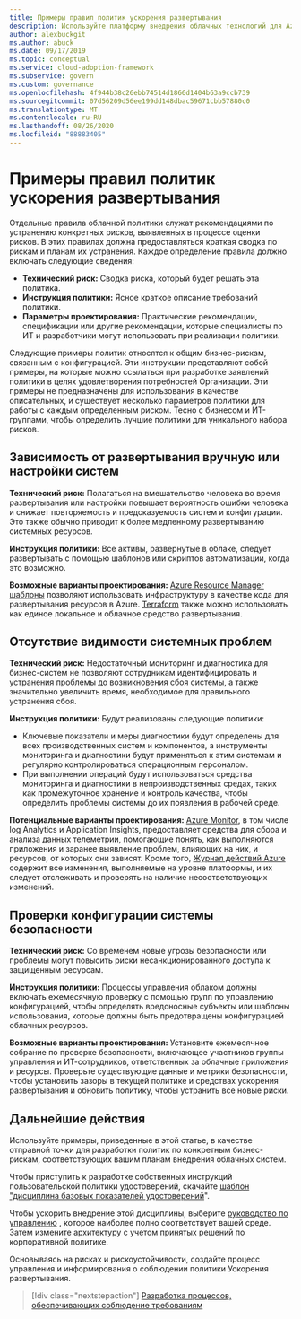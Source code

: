 ```yaml
---
title: Примеры правил политик ускорения развертывания
description: Используйте платформу внедрения облачных технологий для Azure, чтобы получить пример инструкций политики ускорения развертывания, чтобы помочь в черновике инструкций политики.
author: alexbuckgit
ms.author: abuck
ms.date: 09/17/2019
ms.topic: conceptual
ms.service: cloud-adoption-framework
ms.subservice: govern
ms.custom: governance
ms.openlocfilehash: 4f944b38c26ebb74514d1866d1404b63a9ccb739
ms.sourcegitcommit: 07d56209d56ee199dd148dbac59671cbb57880c0
ms.translationtype: MT
ms.contentlocale: ru-RU
ms.lasthandoff: 08/26/2020
ms.locfileid: "88883405"
---
```

# <a name="deployment-acceleration-sample-policy-statements"></a>Примеры правил политик ускорения развертывания

Отдельные правила облачной политики служат рекомендациями по устранению конкретных рисков, выявленных в процессе оценки рисков. В этих правилах должна предоставляться краткая сводка по рискам и планам их устранения. Каждое определение правила должно включать следующие сведения:

- **Технический риск:** Сводка риска, который будет решать эта политика.
- **Инструкция политики:** Ясное краткое описание требований политики.
- **Параметры проектирования:** Практические рекомендации, спецификации или другие рекомендации, которые специалисты по ИТ и разработчики могут использовать при реализации политики.

Следующие примеры политик относятся к общим бизнес-рискам, связанным с конфигурацией. Эти инструкции представляют собой примеры, на которые можно ссылаться при разработке заявлений политики в целях удовлетворения потребностей Организации. Эти примеры не предназначены для использования в качестве описательных, и существует несколько параметров политики для работы с каждым определенным риском. Тесно с бизнесом и ИТ-группами, чтобы определить лучшие политики для уникального набора рисков.

## <a name="reliance-on-manual-deployment-or-configuration-of-systems"></a>Зависимость от развертывания вручную или настройки систем

**Технический риск:** Полагаться на вмешательство человека во время развертывания или настройки повышает вероятность ошибки человека и снижает повторяемость и предсказуемость систем и конфигурации. Это также обычно приводит к более медленному развертыванию системных ресурсов.

**Инструкция политики:** Все активы, развернутые в облаке, следует развертывать с помощью шаблонов или скриптов автоматизации, когда это возможно.

**Возможные варианты проектирования:** [Azure Resource Manager шаблоны](/azure/azure-resource-manager/templates/overview) позволяют использовать инфраструктуру в качестве кода для развертывания ресурсов в Azure. [Terraform](/azure/terraform/terraform-overview) также можно использовать как единое локальное и облачное средство развертывания.

## <a name="lack-of-visibility-into-system-issues"></a>Отсутствие видимости системных проблем

**Технический риск:** Недостаточный мониторинг и диагностика для бизнес-систем не позволяют сотрудникам идентифицировать и устранения проблемы до возникновения сбоя системы, а также значительно увеличить время, необходимое для правильного устранения сбоя.

**Инструкция политики:** Будут реализованы следующие политики:

- Ключевые показатели и меры диагностики будут определены для всех производственных систем и компонентов, а инструменты мониторинга и диагностики будут применяться к этим системам и регулярно контролироваться операционным персоналом.
- При выполнении операций будут использоваться средства мониторинга и диагностики в непроизводственных средах, таких как промежуточное хранение и контроль качества, чтобы определить проблемы системы до их появления в рабочей среде.

**Потенциальные варианты проектирования:** [Azure Monitor](/azure/azure-monitor), в том числе log Analytics и Application Insights, предоставляет средства для сбора и анализа данных телеметрии, помогающие понять, как выполняются приложения и заранее выявление проблем, влияющих на них, и ресурсов, от которых они зависят. Кроме того, [Журнал действий Azure](/azure/azure-monitor/platform/activity-logs-overview) содержит все изменения, выполняемые на уровне платформы, и их следует отслеживать и проверять на наличие несоответствующих изменений.

## <a name="configuration-security-reviews"></a>Проверки конфигурации системы безопасности

**Технический риск:** Со временем новые угрозы безопасности или проблемы могут повысить риски несанкционированного доступа к защищенным ресурсам.

**Инструкция политики:** Процессы управления облаком должны включать ежемесячную проверку с помощью групп по управлению конфигурацией, чтобы определять вредоносные субъекты или шаблоны использования, которые должны быть предотвращены конфигурацией облачных ресурсов.

**Возможные варианты проектирования:** Установите ежемесячное собрание по проверке безопасности, включающее участников группы управления и ИТ-сотрудников, ответственных за облачные приложения и ресурсы. Проверьте существующие данные и метрики безопасности, чтобы установить зазоры в текущей политике и средствах ускорения развертывания и обновить политику, чтобы устранить все новые риски.

## <a name="next-steps"></a>Дальнейшие действия

Используйте примеры, приведенные в этой статье, в качестве отправной точки для разработки политик по конкретным бизнес-рискам, соответствующих вашим планам внедрения облачных систем.

Чтобы приступить к разработке собственных инструкций пользовательской политики удостоверений, скачайте [шаблон "дисциплина базовых показателей удостоверений](../identity-baseline/template.md)".

Чтобы ускорить внедрение этой дисциплины, выберите [руководство по управлению](../guides/index.md) , которое наиболее полно соответствует вашей среде. Затем измените архитектуру с учетом принятых решений по корпоративной политике.

Основываясь на рисках и рискоустойчивости, создайте процесс управления и информирования о соблюдении политики Ускорения развертывания.

> [!div class="nextstepaction"]
> [Разработка процессов, обеспечивающих соблюдение требованиям](./compliance-processes.md)
